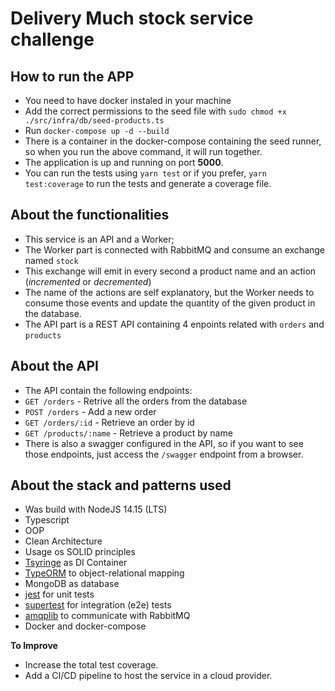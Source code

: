 # Delivery Much stock service challenge

## How to run the APP
- You need to have docker instaled in your machine
- Add the correct permissions to the seed file with `sudo chmod +x ./src/infra/db/seed-products.ts`
- Run `docker-compose up -d --build` 
- There is a container in the docker-compose containing the seed runner, so when you run the above command, it will run together. 
- The application is up and running on port **5000**.
- You can run the tests using `yarn test` or if you prefer, `yarn test:coverage` to run the tests and generate a coverage file.

## About the functionalities
- This service is an API and a Worker;
- The Worker part is connected with RabbitMQ and consume an exchange named `stock`
- This exchange will emit in every second a product name and an action (*incremented* or *decremented*)
- The name of the actions are self explanatory, but the Worker needs to consume those events and update the quantity of the given product in the database.
- The API part is a REST API containing 4 enpoints related with `orders` and `products`

## About the API
- The API contain the following endpoints:
 - `GET /orders` - Retrive all the orders from the database
 - `POST /orders` - Add a new order
 - `GET /orders/:id` - Retrieve an order by id
 - `GET /products/:name` - Retrieve a product by name
 - There is also a swagger configured in the API, so if you want to see those endpoints, just access the `/swagger` endpoint from a browser.

## About the stack and patterns used
- Was build with NodeJS 14.15 (LTS)
- Typescript
- OOP
- Clean Architecture
- Usage os SOLID principles 
- [Tsyringe](https://github.com/microsoft/tsyringe) as DI Container
- [TypeORM](https://typeorm.io/#/) to object-relational mapping
- MongoDB as database
- [jest](https://jestjs.io/en/) for unit tests
- [supertest](https://www.npmjs.com/package/supertesthttps://www.npmjs.com/package/supertest) for integration (e2e) tests
- [amqplib](https://www.npmjs.com/package/amqplib) to communicate with RabbitMQ
- Docker and docker-compose

**To Improve**
- Increase the total test coverage.
- Add a CI/CD pipeline to host the service in a cloud provider.
